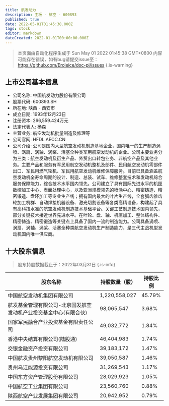 ```yaml
---
title: 航发动力
description: 主板 - 航空 - 600893
published: true
date: 2022-05-01T01:45:38.000Z
tags: stock
editor: markdown
dateCreated: 2022-01-01T00:00:00.000Z
---
```


> 本页面由自动化程序生成于 Sun May 01 2022 01:45:38 GMT+0800
> 内容可能存在错误，如有bug请提交issue至：https://github.com/Eroleice/doc-pi/issues
{.is-warning}

## 上市公司基本信息
- 公司名称: 中国航发动力股份有限公司
- 股票代码: 600893.SH
- 所在地: 陕西 - 西安市
- 成立日期: 1993年12月23日
- 注册资本: 266,559.424万元
- 法定代表人: 杨森
- 主营业务: 航空发动机批量制造及修理等
- 公司官网: HFDL.AECC.CN
- 公司介绍: 公司是国内大型航空发动机制造基地企业，国内唯一的生产制造涡喷、涡扇、涡轴、涡桨、活塞全种类军用航空发动机的企业。公司主要业务分为三类：航空发动机及衍生产品、外贸出口转包业务、非航空产品及其他业务。主要产品和服务有军民用航空发动机整机及部件、民用航空发动机零部件出口、军民用燃气轮机、军民用航空发动机维修保障服务。目前已具备涵盖航空发动机全寿命周期的设计、制造、总装、试车、维修整套技术和发动机综合服务保障能力，综合技术水平国内领先。公司建立了具有国际先进水平的机匣数控加工中心、表面处理中心，以及亚洲规模领先的喷涂中心、精密铸造、精密锻造、盘环加工等专业生产线；拥有国内最大的叶片生产线，全套弧齿锥齿轮加工机群、自动焊接机器设备、激光切割设备等各类高精设备，构建起了具有高科技水准的航空发动机制造技术基础平台。关键工艺制造技术国内领先，部分关键技术接近世界先进水平。在叶轮、盘、轴、机匣加工、整体结构件、精密铸造、精密锻造等关键点上具备了国内一流的制造能力。公司具备涡喷、涡扇、涡轴、涡桨、活塞全种类航空发动机生产制造能力，是三代主战机型发动机国内唯一供应商。


## 十大股东信息
> 股东持股数据截止于：2022年03月31日
{.is-info}

| 股东名称 | 持股数量（股） | 持股比例 |
| --- | --- | --- |
| 中国航空发动机集团有限公司 | 1,220,558,027 | 45.79% |
| 航发基金管理有限公司-北京国发航空发动机产业投资基金中心(有限合伙) | 98,065,547 | 3.68% |
| 国家军民融合产业投资基金有限责任公司 | 49,032,772 | 1.84% |
| 香港中央结算有限公司(陆股通) | 46,404,983 | 1.74% |
| 交银金融资产投资有限公司 | 39,183,172 | 1.47% |
| 中国航发贵州黎阳航空发动机有限公司 | 39,050,587 | 1.46% |
| 贵州乌江能源投资有限公司 | 31,269,543 | 1.17% |
| 中国东方资产管理股份有限公司 | 28,029,923 | 1.05% |
| 中国航空工业集团有限公司 | 23,560,760 | 0.88% |
| 陕西航空产业发展集团有限公司 | 20,942,952 | 0.79% |




